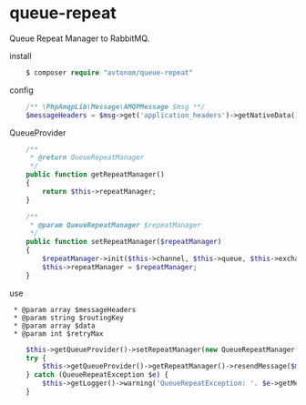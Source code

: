# queue-repeat
Queue Repeat Manager to RabbitMQ.

install
```php
    $ composer require "avtonom/queue-repeat"
```

config
```php
    /** \PhpAmqpLib\Message\AMQPMessage $msg **/
    $messageHeaders = $msg->get('application_headers')->getNativeData();
```


QueueProvider
```php
    /**
     * @return QueueRepeatManager
     */
    public function getRepeatManager()
    {
        return $this->repeatManager;
    }

    /**
     * @param QueueRepeatManager $repeatManager
     */
    public function setRepeatManager($repeatManager)
    {
        $repeatManager->init($this->channel, $this->queue, $this->exchange);
        $this->repeatManager = $repeatManager;
    }
```


use

     * @param array $messageHeaders
     * @param string $routingKey
     * @param array $data
     * @param int $retryMax
```php
    $this->getQueueProvider()->setRepeatManager(new QueueRepeatManager());
    try {
        $this->getQueueProvider()->getRepeatManager()->resendMessage($messageHeaders, $routingKey, $data, $retryMax);
    } catch (QueueRepeatException $e) {
        $this->getLogger()->warning('QueueRepeatException: '. $e->getMessage());
    }
```